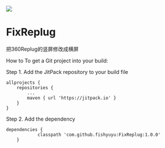 [![](https://jitpack.io/v/fishyuyu/FixReplug.svg)](https://jitpack.io/#fishyuyu/FixReplug)
# FixReplug
把360Replug的竖屏修改成横屏

How to To get a Git project into your build:

Step 1. Add the JitPack repository to your build file

	allprojects {
		repositories {
			...
			maven { url 'https://jitpack.io' }
		}
	}
	
Step 2. Add the dependency

	dependencies {
    	        classpath 'com.github.fishyuyu:FixReplug:1.0.0'
    	}

	
